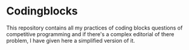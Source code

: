 # Codingblocks
This repository contains all my practices of coding blocks questions of competitive programming and if there's a complex editorial of there problem, I have given here a simplified version of it.
